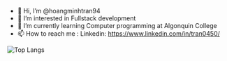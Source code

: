 - 👋 Hi, I’m @hoangminhtran94
- 👀 I’m interested in Fullstack development
- 🌱 I’m currently learning Computer programming at Algonquin College
- 📫 How to reach me : Linkedin: https://www.linkedin.com/in/tran0450/ 

<!---
hoangminhtran94/hoangminhtran94 is a ✨ special ✨ repository because its `README.md` (this file) appears on your GitHub profile.
You can click the Preview link to take a look at your changes.
--->
![Top Langs](https://github-readme-stats.vercel.app/api/top-langs/?username=hoangminhtran94&langs_count=8)
